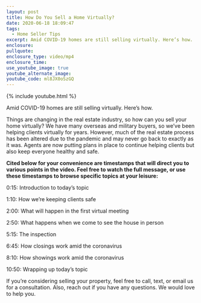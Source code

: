 ```yaml
---
layout: post
title: How Do You Sell a Home Virtually?
date: 2020-06-18 18:09:47
tags:
  - Home Seller Tips
excerpt: Amid COVID-19 homes are still selling virtually. Here’s how.
enclosure:
pullquote:
enclosure_type: video/mp4
enclosure_time:
use_youtube_image: true
youtube_alternate_image:
youtube_code: ml8JX0oSzGQ
---
```


{% include youtube.html %}

Amid COVID-19 homes are still selling virtually. Here’s how.

Things are changing in the real estate industry, so how can you sell your home virtually? We have many overseas and military buyers, so we’ve been helping clients virtually for years. However, much of the real estate process has been altered due to the pandemic and may never go back to exactly as it was. Agents are now putting plans in place to continue helping clients but also keep everyone healthy and safe.

**Cited below for your convenience are timestamps that will direct you to various points in the video. Feel free to watch the full message, or use these timestamps to browse specific topics at your leisure:&nbsp;**

0:15: Introduction to today’s topic

1:10: How we’re keeping clients safe

2:00: What will happen in the first virtual meeting

2:50: What happens when we come to see the house in person

5:15: The inspection

6:45: How closings work amid the coronavirus

8:10: How showings work amid the coronavirus

10:50: Wrapping up today’s topic

If you’re considering selling your property, feel free to call, text, or email us for a consultation. Also, reach out if you have any questions. We would love to help you.